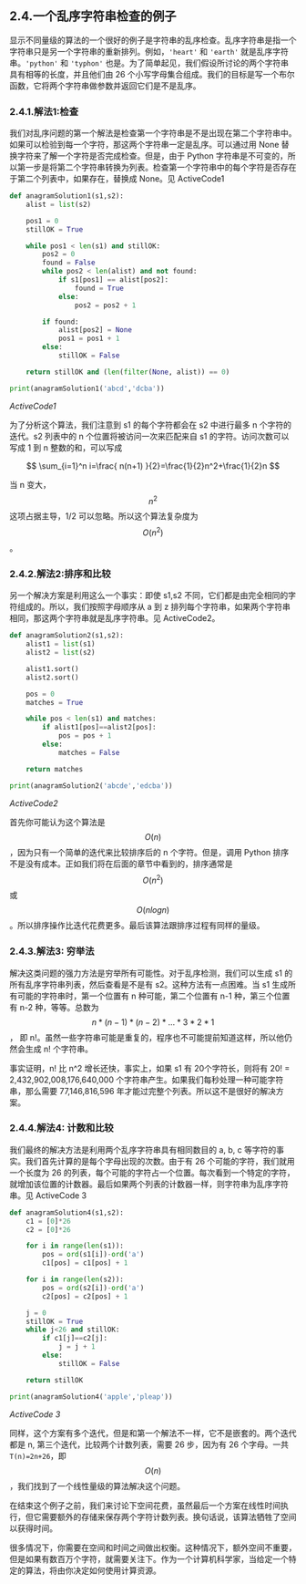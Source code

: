 ## 2.4.一个乱序字符串检查的例子

显示不同量级的算法的一个很好的例子是字符串的乱序检查。乱序字符串是指一个字符串只是另一个字符串的重新排列。例如，`'heart'` 和 `'earth'` 就是乱序字符串。`'python'` 和 `'typhon'` 也是。为了简单起见，我们假设所讨论的两个字符串具有相等的长度，并且他们由 26 个小写字母集合组成。我们的目标是写一个布尔函数，它将两个字符串做参数并返回它们是不是乱序。

### 2.4.1.解法1:检查

我们对乱序问题的第一个解法是检查第一个字符串是不是出现在第二个字符串中。如果可以检验到每一个字符，那这两个字符串一定是乱序。可以通过用 None 替换字符来了解一个字符是否完成检查。但是，由于 Python 字符串是不可变的，所以第一步是将第二个字符串转换为列表。检查第一个字符串中的每个字符是否存在于第二个列表中，如果存在，替换成 None。见 ActiveCode1

```python
def anagramSolution1(s1,s2):
    alist = list(s2)

    pos1 = 0
    stillOK = True

    while pos1 < len(s1) and stillOK:
        pos2 = 0
        found = False
        while pos2 < len(alist) and not found:
            if s1[pos1] == alist[pos2]:
                found = True
            else:
                pos2 = pos2 + 1

        if found:
            alist[pos2] = None
            pos1 = pos1 + 1
        else:
            stillOK = False

    return stillOK and (len(filter(None, alist)) == 0)

print(anagramSolution1('abcd','dcba'))
```

*ActiveCode1*

为了分析这个算法，我们注意到 s1 的每个字符都会在 s2 中进行最多 n 个字符的迭代。s2 列表中的 n 个位置将被访问一次来匹配来自 s1 的字符。访问次数可以写成 1 到 n 整数的和，可以写成 

$$
\sum_{i=1}^n i=\frac{ n(n+1) }{2}=\frac{1}{2}n^2+\frac{1}{2}n
$$

当 n 变大，$$n^2$$ 这项占据主导，1/2 可以忽略。所以这个算法复杂度为 $$O(n^2)$$。

### 2.4.2.解法2:排序和比较

另一个解决方案是利用这么一个事实：即使 s1,s2 不同，它们都是由完全相同的字符组成的。所以，我们按照字母顺序从 a 到 z 排列每个字符串，如果两个字符串相同，那这两个字符串就是乱序字符串。见 ActiveCode2。

```python
def anagramSolution2(s1,s2):
    alist1 = list(s1)
    alist2 = list(s2)

    alist1.sort()
    alist2.sort()

    pos = 0
    matches = True

    while pos < len(s1) and matches:
        if alist1[pos]==alist2[pos]:
            pos = pos + 1
        else:
            matches = False

    return matches

print(anagramSolution2('abcde','edcba'))
```

*ActiveCode2*

首先你可能认为这个算法是 $$O(n)$$，因为只有一个简单的迭代来比较排序后的 n 个字符。但是，调用 Python 排序不是没有成本。正如我们将在后面的章节中看到的，排序通常是 $$O(n^2)$$ 或 $$O(nlogn)$$。所以排序操作比迭代花费更多。最后该算法跟排序过程有同样的量级。

### 2.4.3.解法3: 穷举法

解决这类问题的强力方法是穷举所有可能性。对于乱序检测，我们可以生成 s1 的所有乱序字符串列表，然后查看是不是有 s2。这种方法有一点困难。当 s1 生成所有可能的字符串时，第一个位置有 n 种可能，第二个位置有 n-1 种，第三个位置有 n-2 种，等等。总数为 $$n*(n-1)*(n-2)*...*3*2*1$$， 即 n!。虽然一些字符串可能是重复的，程序也不可能提前知道这样，所以他仍然会生成 n! 个字符串。

事实证明，n! 比 n^2 增长还快，事实上，如果 s1 有 20个字符长，则将有 20! = 2,432,902,008,176,640,000 个字符串产生。如果我们每秒处理一种可能字符串，那么需要 77,146,816,596 年才能过完整个列表。所以这不是很好的解决方案。

### 2.4.4.解法4: 计数和比较

我们最终的解决方法是利用两个乱序字符串具有相同数目的 a, b, c 等字符的事实。我们首先计算的是每个字母出现的次数。由于有 26 个可能的字符，我们就用 一个长度为 26 的列表，每个可能的字符占一个位置。每次看到一个特定的字符，就增加该位置的计数器。最后如果两个列表的计数器一样，则字符串为乱序字符串。见  ActiveCode 3

```python
def anagramSolution4(s1,s2):
    c1 = [0]*26
    c2 = [0]*26

    for i in range(len(s1)):
        pos = ord(s1[i])-ord('a')
        c1[pos] = c1[pos] + 1

    for i in range(len(s2)):
        pos = ord(s2[i])-ord('a')
        c2[pos] = c2[pos] + 1

    j = 0
    stillOK = True
    while j<26 and stillOK:
        if c1[j]==c2[j]:
            j = j + 1
        else:
            stillOK = False

    return stillOK

print(anagramSolution4('apple','pleap'))

```

*ActiveCode 3*

同样，这个方案有多个迭代，但是和第一个解法不一样，它不是嵌套的。两个迭代都是 n, 第三个迭代，比较两个计数列表，需要 26 步，因为有 26 个字母。一共 `T(n)=2n+26`，即 $$O(n)$$，我们找到了一个线性量级的算法解决这个问题。

在结束这个例子之前，我们来讨论下空间花费，虽然最后一个方案在线性时间执行，但它需要额外的存储来保存两个字符计数列表。换句话说，该算法牺牲了空间以获得时间。

很多情况下，你需要在空间和时间之间做出权衡。这种情况下，额外空间不重要，但是如果有数百万个字符，就需要关注下。作为一个计算机科学家，当给定一个特定的算法，将由你决定如何使用计算资源。
